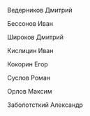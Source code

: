 <p>Ведерников Дмитрий
<p>Бессонов Иван
<p>Широков Дмитрий
<p>Кислицин Иван
<p>Кокорин Егор
<p>Суслов Роман
<p>Орлов Максим
<p>Заболотсткий Александр
